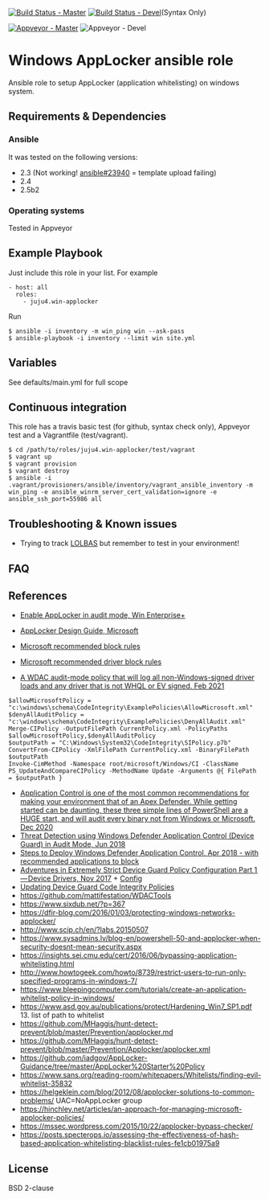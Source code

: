 [![Build Status - Master](https://travis-ci.org/juju4/ansible-win-applocker.svg?branch=master)](https://travis-ci.org/juju4/ansible-win-applocker)
[![Build Status - Devel](https://travis-ci.org/juju4/ansible-win-applocker.svg?branch=devel)](https://travis-ci.org/juju4/ansible-win-applocker/branches)(Syntax Only)

[![Appveyor - Master](https://ci.appveyor.com/api/projects/status/fajn5w2f4v52lfyj?svg=true)](https://ci.appveyor.com/project/juju4/ansible-win-applocker)
![Appveyor - Devel](https://ci.appveyor.com/api/projects/status/fajn5w2f4v52lfyj/branch/devel?svg=true)

# Windows AppLocker ansible role

Ansible role to setup AppLocker (application whitelisting) on windows system.

## Requirements & Dependencies

### Ansible
It was tested on the following versions:
 * 2.3 (Not working! [ansible#23940](https://github.com/ansible/ansible/issues/23940) = template upload failing)
 * 2.4
 * 2.5b2

### Operating systems

Tested in Appveyor

## Example Playbook

Just include this role in your list.
For example

```
- host: all
  roles:
    - juju4.win-applocker
```

Run
```
$ ansible -i inventory -m win_ping win --ask-pass
$ ansible-playbook -i inventory --limit win site.yml
```

## Variables

See defaults/main.yml for full scope

## Continuous integration

This role has a travis basic test (for github, syntax check only), Appveyor test and a Vagrantfile (test/vagrant).

```
$ cd /path/to/roles/juju4.win-applocker/test/vagrant
$ vagrant up
$ vagrant provision
$ vagrant destroy
$ ansible -i .vagrant/provisioners/ansible/inventory/vagrant_ansible_inventory -m win_ping -e ansible_winrm_server_cert_validation=ignore -e ansible_ssh_port=55986 all
```

## Troubleshooting & Known issues

* Trying to track [LOLBAS](https://github.com/api0cradle/LOLBAS) but remember to test in your environment!

## FAQ


## References

* [Enable AppLocker in audit mode, Win Enterprise+](https://technet.microsoft.com/en-us/library/dd759131(v=ws.11).aspx)
* [AppLocker Design Guide, Microsoft](https://docs.microsoft.com/en-us/windows/device-security/applocker/applocker-policies-design-guide)
* [Microsoft recommended block rules](https://docs.microsoft.com/en-us/windows/security/threat-protection/windows-defender-application-control/microsoft-recommended-block-rules)
* [Microsoft recommended driver block rules](https://docs.microsoft.com/en-us/windows/security/threat-protection/windows-defender-application-control/microsoft-recommended-driver-block-rules)

* [A WDAC audit-mode policy that will log all non-Windows-signed driver loads and any driver that is not WHQL or EV signed. Feb 2021](https://gist.github.com/mgraeber-rc/6435330f0e8d659636b071b39d34660b)
```
$allowMicrosoftPolicy = "c:\windows\schema\CodeIntegrity\ExamplePolicies\AllowMicrosoft.xml"
$denyAllAuditPolicy = "c:\windows\schema\CodeIntegrity\ExamplePolicies\DenyAllAudit.xml"
Merge-CIPolicy -OutputFilePath CurrentPolicy.xml -PolicyPaths $allowMicrosoftPolicy,$denyAllAuditPolicy
$outputPath = "C:\Windows\System32\CodeIntegrity\SIPolicy.p7b"
ConvertFrom-CIPolicy -XmlFilePath CurrentPolicy.xml -BinaryFilePath $outputPath
Invoke-CimMethod -Namespace root/microsoft/Windows/CI -ClassName PS_UpdateAndCompareCIPolicy -MethodName Update -Arguments @{ FilePath = $outputPath }
```
* [Application Control is one of the most common recommendations for making your environment that of an Apex Defender. While getting started can be daunting, these three simple lines of PowerShell are a HUGE start, and will audit every binary not from Windows or Microsoft. Dec 2020](https://twitter.com/Lee_Holmes/status/1340301433581654016)
* [Threat Detection using Windows Defender Application Control (Device Guard) in Audit Mode, Jun 2018](https://posts.specterops.io/threat-detection-using-windows-defender-application-control-device-guard-in-audit-mode-602b48cd1c11?gi=58f5d8b7b8b5)
* [Steps to Deploy Windows Defender Application Control, Apr 2018 - with recommended applications to block](https://docs.microsoft.com/en-us/windows/security/threat-protection/device-guard/steps-to-deploy-windows-defender-application-control)
* [Adventures in Extremely Strict Device Guard Policy Configuration Part 1 — Device Drivers, Nov 2017](https://posts.specterops.io/adventures-in-extremely-strict-device-guard-policy-configuration-part-1-device-drivers-fd1a281b35a8) + [Config](https://gist.github.com/mattifestation/72fe5c0eb36598186b995c5781d4198b)
* [Updating Device Guard Code Integrity Policies ](http://www.exploit-monday.com/2016/12/updating-device-guard-code-integrity.html)
* https://github.com/mattifestation/WDACTools
* https://www.sixdub.net/?p=367
* https://dfir-blog.com/2016/01/03/protecting-windows-networks-applocker/
* http://www.scip.ch/en/?labs.20150507
* https://www.sysadmins.lv/blog-en/powershell-50-and-applocker-when-security-doesnt-mean-security.aspx
* https://insights.sei.cmu.edu/cert/2016/06/bypassing-application-whitelisting.html
* http://www.howtogeek.com/howto/8739/restrict-users-to-run-only-specified-programs-in-windows-7/
* https://www.bleepingcomputer.com/tutorials/create-an-application-whitelist-policy-in-windows/
* https://www.asd.gov.au/publications/protect/Hardening_Win7_SP1.pdf       13. list of path to whitelist
* https://github.com/MHaggis/hunt-detect-prevent/blob/master/Prevention/applocker.md
* https://github.com/MHaggis/hunt-detect-prevent/blob/master/Prevention/Applocker/applocker.xml
* https://github.com/iadgov/AppLocker-Guidance/tree/master/AppLocker%20Starter%20Policy
* https://www.sans.org/reading-room/whitepapers/Whitelists/finding-evil-whitelist-35832
* https://helgeklein.com/blog/2012/08/applocker-solutions-to-common-problems/  UAC=NoAppLocker group
* https://hinchley.net/articles/an-approach-for-managing-microsoft-applocker-policies/
* https://mssec.wordpress.com/2015/10/22/applocker-bypass-checker/
* https://posts.specterops.io/assessing-the-effectiveness-of-hash-based-application-whitelisting-blacklist-rules-fe1cb01975a9


## License

BSD 2-clause

